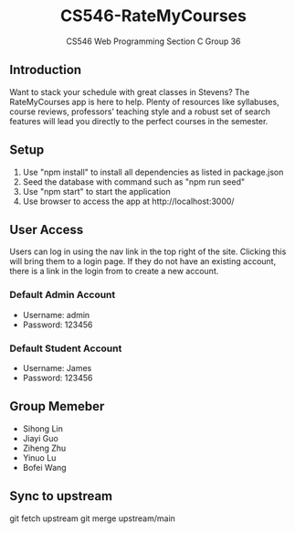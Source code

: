 # <center>CS546-RateMyCourses</center>
<center>CS546 Web Programming Section C Group 36</center>


## **Introduction**
Want to stack your schedule with great classes in Stevens? The RateMyCourses app is here to help. Plenty of resources like syllabuses, course reviews, professors’ teaching style and a robust set of search features will lead you directly to the perfect courses in the semester.

## **Setup**
1. Use "npm install" to install all dependencies as listed in package.json
2. Seed the database with command such as "npm run seed"
3. Use "npm start" to start the application
4. Use browser to access the app at http://localhost:3000/

## **User Access**

Users can log in using the nav link in the top right of the site. Clicking this will bring them to a login page. If they do not have an existing account, there is a link in the login from to create a new account. 

### Default Admin Account
  * Username: admin 
  * Password: 123456
### Default Student Account
  * Username: James 
  * Password: 123456

## **Group Memeber**
- Sihong Lin
- Jiayi Guo  
- Ziheng Zhu  
- Yinuo Lu    
- Bofei Wang

## Sync to upstream
git fetch upstream
git merge upstream/main

